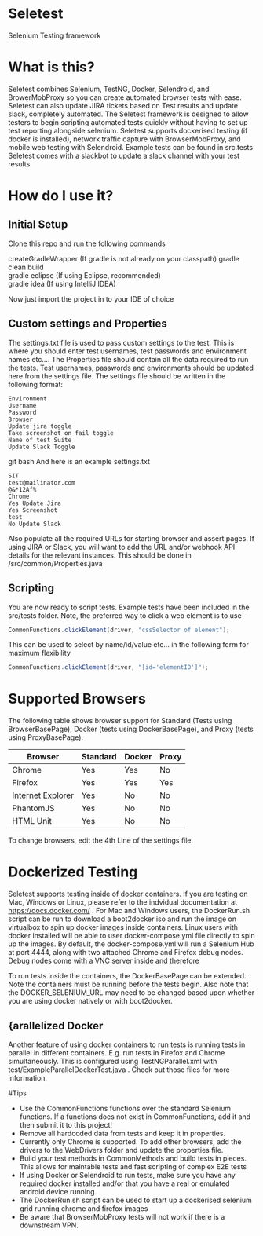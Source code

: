 # Seletest
Selenium Testing framework

# What is this?
Seletest combines Selenium, TestNG, Docker, Selendroid, and BrowerMobProxy so you can create automated browser tests with ease. 
Seletest can also update JIRA tickets based on Test results and update slack, completely automated.
The Seletest framework is designed to allow testers to begin scripting automated tests quickly without having to
set up test reporting alongside selenium. 
Seletest supports dockerised testing (if docker is installed), network traffic capture with BrowserMobProxy, and mobile web testing with Selendroid. Example tests can be found in src.tests Seletest comes with a slackbot to update a slack channel with your test results

# How do I use it?
## Initial Setup
Clone this repo and run the following commands

createGradleWrapper (If gradle is not already on your classpath)
gradle clean build   
gradle eclipse (If using Eclipse, recommended)  
gradle idea (If using IntelliJ IDEA)  


Now just import the project in to your IDE of choice

## Custom settings and Properties
The settings.txt file is used to pass custom settings to the test. This is where you should enter test usernames, test passwords and environment names etc.... 
The Properties file should contain all the data required to run the tests. Test usernames, passwords and environments should be updated here from the settings file.  The settings file should be written in the following format:  

```
Environment  
Username  
Password  
Browser  
Update jira toggle  
Take screenshot on fail toggle  
Name of test Suite  
Update Slack Toggle  
```
git bash
And here is an example settings.txt  

```
SIT  
test@mailinator.com  
@&*12Af%  
Chrome  
Yes Update Jira  
Yes Screenshot  
test  
No Update Slack  
```

Also populate all the required URLs for starting browser and assert pages. If using JIRA or Slack, you will want to add the URL and/or webhook API details for the relevant instances. This should be done in /src/common/Properties.java

## Scripting
You are now ready to script tests. Example tests have been included in the src/tests folder. Note, the preferred way to click a web element is to use 

```java
CommonFunctions.clickElement(driver, "cssSelector of element");
```

This can be used to select by name/id/value etc... in the following form for maximum flexibility  

```java
CommonFunctions.clickElement(driver, "[id='elementID']");
```

# Supported Browsers
The following table shows browser support for Standard (Tests using BrowserBasePage), Docker (tests using DockerBasePage), and Proxy (tests using ProxyBasePage).

| Browser           | Standard | Docker | Proxy |
|-------------------|----------|--------|-------|
| Chrome            | Yes      | Yes    | No    |
| Firefox           | Yes      | Yes    | Yes   |
| Internet Explorer | Yes      | No     | No    |
| PhantomJS         | Yes      | No     | No    |
| HTML Unit         | Yes      | No     | No    |  
 
 To change browsers, edit the 4th Line of the settings file.

# Dockerized Testing
Seletest supports testing inside of docker containers. If you are testing on Mac, Windows or Linux, please refer to the indvidual documentation at https://docs.docker.com/ . For Mac and Windows users, the DockerRun.sh script can be run to download a boot2docker iso and run the image on virtualbox to spin up docker images inside containers. Linux users with docker installed will be able to user docker-compose.yml file directly to 
spin up the images. By default, the docker-compose.yml will run a Selenium Hub at port 4444, along with two attached Chrome and Firefox debug nodes. Debug nodes come with a VNC server inside and therefore 

To run tests inside the containers, the DockerBasePage can be extended. Note the containers must be running before the tests begin. Also note that the DOCKER_SELENIUM_URL may need to be changed based upon whether you are using docker natively or with boot2docker.

## {arallelized Docker
Another feature of using docker containers to run tests is running tests in parallel in different containers. E.g. run tests in Firefox and Chrome simultaneously. This is configured using TestNGParallel.xml with test/ExampleParallelDockerTest.java . Check out those files for more information.

#Tips
* Use the CommonFunctions functions over the standard Selenium functions. If a functions does not exist in CommonFunctions, add it and then submit it to this project!
* Remove all hardcoded data from tests and keep it in properties. 
* Currently only Chrome is supported. To add other browsers, add the drivers to the WebDrivers folder and update the properties file.
* Build your test methods in CommonMethods and build tests in pieces. This allows for maintable tests and fast scripting of complex E2E tests
* If using Docker or Selendroid to run tests, make sure you have any required docker installed and/or that you have a real or emulated android device running.
* The DockerRun.sh script can be used to start up a dockerised selenium grid running chrome and firefox images
* Be aware that BrowserMobProxy tests will not work if there is a downstream VPN.
